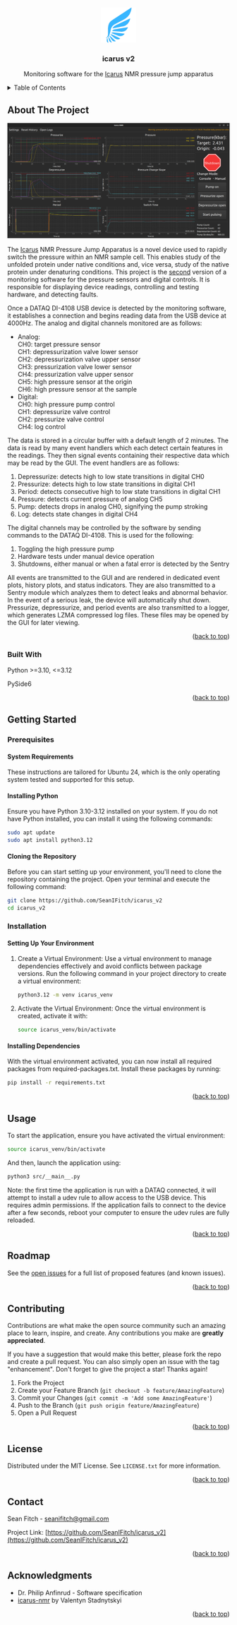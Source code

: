 <a name="readme-top"></a>


<!-- PROJECT LOGO -->
<br />
<div align="center">
  <a href="https://github.com/SeanIFitch/icarus_v2">
    <img src="resources/wing.png" alt="Logo" width="80" height="80">
  </a>

<h3 align="center">icarus v2</h3>

  <p align="center">
    Monitoring software for the <a href="https://pubmed.ncbi.nlm.nih.gov/29666248/">Icarus</a> NMR pressure jump apparatus
  </p>
</div>



<!-- TABLE OF CONTENTS -->
<details>
  <summary>Table of Contents</summary>
  <ol>
    <li>
      <a href="#about-the-project">About The Project</a>
      <ul>
        <li><a href="#built-with">Built With</a></li>
      </ul>
    </li>
    <li>
      <a href="#getting-started">Getting Started</a>
      <ul>
        <li><a href="#prerequisites">Prerequisites</a></li>
        <li><a href="#installation">Installation</a></li>
      </ul>
    </li>
    <li><a href="#usage">Usage</a></li>
    <li><a href="#roadmap">Roadmap</a></li>
    <li><a href="#contributing">Contributing</a></li>
    <li><a href="#license">License</a></li>
    <li><a href="#contact">Contact</a></li>
    <li><a href="#acknowledgments">Acknowledgments</a></li>
  </ol>
</details>



<!-- ABOUT THE PROJECT -->
## About The Project

![Screen Shot][screenshot]

The <a href="https://pubmed.ncbi.nlm.nih.gov/29666248/">Icarus</a> NMR Pressure Jump Apparatus is a novel device used to rapidly switch the pressure within an NMR sample cell. This enables study of the unfolded protein under native conditions and, vice versa, study of the native protein under denaturing conditions. This project is the <a href="https://github.com/vstadnytskyi/icarus-nmr">second</a> version of a monitoring software for the pressure sensors and digital controls. It is responsible for displaying device readings, controlling and testing hardware, and detecting faults. 

Once a DATAQ DI-4108 USB device is detected by the monitoring software, it establishes a connection and begins reading data from the USB device at 4000Hz. The analog and digital channels monitored are as follows:
* Analog:\
	CH0: target pressure sensor\
	CH1: depressurization valve lower sensor\
	CH2: depressurization valve upper sensor\
	CH3: pressurization valve lower sensor\
	CH4: pressurization valve upper sensor\
	CH5: high pressure sensor at the origin\
	CH6: high pressure sensor at the sample
* Digital:\
	CH0: high pressure pump control\
	CH1: depressurize valve control\
	CH2: pressurize valve control\
	CH4: log control

The data is stored in a circular buffer with a default length of 2 minutes. The data is read by many event handlers which each detect certain features in the readings. They then signal events containing their respective data which may be read by the GUI. The event handlers are as follows:
1. Depressurize: detects high to low state transitions in digital CH0
2. Pressurize: detects high to low state transitions in digital CH1
3. Period: detects consecutive high to low state transitions in digital CH1
4. Pressure: detects current pressure of analog CH5
5. Pump: detects drops in analog CH0, signifying the pump stroking
6. Log: detects state changes in digital CH4

The digital channels may be controlled by the software by sending commands to the DATAQ DI-4108. This is used for the following:
1. Toggling the high pressure pump
2. Hardware tests under manual device operation
3. Shutdowns, either manual or when a fatal error is detected by the Sentry

All events are transmitted to the GUI and are rendered in dedicated event plots, history plots, and status indicators. They are also transmitted to a Sentry module which analyzes them to detect leaks and abnormal behavior. In the event of a serious leak, the device will automatically shut down. Pressurize, depressurize, and period events are also transmitted to a logger, which generates LZMA compressed log files. These files may be opened by the GUI for later viewing.


<p align="right">(<a href="#readme-top">back to top</a>)</p>



### Built With

Python >=3.10, <=3.12

PySide6

<p align="right">(<a href="#readme-top">back to top</a>)</p>



<!-- GETTING STARTED -->
## Getting Started

### Prerequisites

#### System Requirements
These instructions are tailored for Ubuntu 24, which is the only operating system tested and supported for this setup.

#### Installing Python
Ensure you have Python 3.10-3.12 installed on your system. If you do not have Python installed, you can install it using the following commands:
```sh
sudo apt update
sudo apt install python3.12
```
#### Cloning the Repository
Before you can start setting up your environment, you'll need to clone the repository containing the project. Open your terminal and execute the following command:
```sh
git clone https://github.com/SeanIFitch/icarus_v2
cd icarus_v2
```

### Installation

#### Setting Up Your Environment
1. Create a Virtual Environment:
Use a virtual environment to manage dependencies effectively and avoid conflicts between package versions. Run the following command in your project directory to create a virtual environment:
   ```sh
   python3.12 -m venv icarus_venv
   ```
2. Activate the Virtual Environment:
Once the virtual environment is created, activate it with:
   ```sh
   source icarus_venv/bin/activate
   ```
#### Installing Dependencies
With the virtual environment activated, you can now install all required packages from required-packages.txt. Install these packages by running:
   ```sh
   pip install -r requirements.txt
   ```


<p align="right">(<a href="#readme-top">back to top</a>)</p>



<!-- USAGE EXAMPLES -->
## Usage

To start the application, ensure you have activated the virtual environment:
   ```sh
   source icarus_venv/bin/activate
   ```
And then, launch the application using:
   ```sh
   python3 src/__main__.py
   ```
Note: the first time the application is run with a DATAQ connected, it will attempt to install a udev rule to allow access to the USB device. This requires admin permissions. If the application fails to connect to the device after a few seconds, reboot your computer to ensure the udev rules are fully reloaded.
<p align="right">(<a href="#readme-top">back to top</a>)</p>



<!-- ROADMAP -->
## Roadmap

See the [open issues](https://github.com/SeanIFitch/icarus_v2/issues) for a full list of proposed features (and known issues).

<p align="right">(<a href="#readme-top">back to top</a>)</p>



<!-- CONTRIBUTING -->
## Contributing

Contributions are what make the open source community such an amazing place to learn, inspire, and create. Any contributions you make are **greatly appreciated**.

If you have a suggestion that would make this better, please fork the repo and create a pull request. You can also simply open an issue with the tag "enhancement".
Don't forget to give the project a star! Thanks again!

1. Fork the Project
2. Create your Feature Branch (`git checkout -b feature/AmazingFeature`)
3. Commit your Changes (`git commit -m 'Add some AmazingFeature'`)
4. Push to the Branch (`git push origin feature/AmazingFeature`)
5. Open a Pull Request

<p align="right">(<a href="#readme-top">back to top</a>)</p>



<!-- LICENSE -->
## License

Distributed under the MIT License. See `LICENSE.txt` for more information.

<p align="right">(<a href="#readme-top">back to top</a>)</p>



<!-- CONTACT -->
## Contact

Sean Fitch - seanifitch@gmail.com

Project Link: [https://github.com/SeanIFitch/icarus_v2](https://github.com/SeanIFitch/icarus_v2)

<p align="right">(<a href="#readme-top">back to top</a>)</p>



<!-- ACKNOWLEDGMENTS -->
## Acknowledgments

* Dr. Philip Anfinrud - Software specification
* [icarus-nmr](https://github.com/vstadnytskyi/icarus-nmr) by Valentyn Stadnytskyi

<p align="right">(<a href="#readme-top">back to top</a>)</p>


[screenshot]: resources/app-screenshot.png
